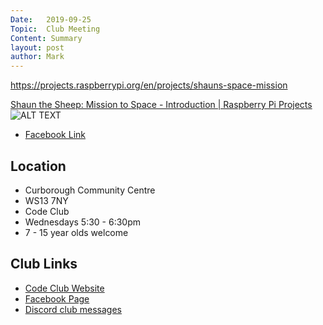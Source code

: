 ```yaml
---
Date:   2019-09-25
Topic:  Club Meeting
Content: Summary
layout: post
author: Mark
---
```

https://projects.raspberrypi.org/en/projects/shauns-space-mission

[Shaun the Sheep: Mission to Space - Introduction | Raspberry Pi Projects](https://l.facebook.com/l.php?u=https%3A%2F%2Fprojects.raspberrypi.org%2Fen%2Fprojects%2Fshauns-space-mission&h=AT3W8x2PAF1axb4CIDUvgz4ync9gPMgyGUgB7_I7Eg1mTbHaV290awA7vVkyYI9gqUrF16iGzeP6BsflQeclOkDprsTS9enggktA0tXXqdz7i1dtPdF57hiGrBd-M6qX&s=1)![ALT TEXT](https://scontent.fbhx6-1.fna.fbcdn.net/v/t39.30808-1/303246001_588675982950827_6220443957268084166_n.jpg?stp=dst-jpg_p200x200&_nc_cat=100&ccb=1-7&_nc_sid=0f0194&_nc_ohc=j-zpR978ddAAX-27M3a&_nc_ht=scontent.fbhx6-1.fna&edm=AKK4YLsEAAAA&oh=00_AfCHKc_BW0kek47y4ZNSjLOhXnLBfYwg2C_bp2LwIY8mtg&oe=652B2749)

* [Facebook Link](https://www.facebook.com/1481985248595237/posts/2273261846134236/)

## Location

* Curborough Community Centre
* WS13 7NY
* Code Club
* Wednesdays 5:30 - 6:30pm
* 7 - 15 year olds welcome

## Club Links

* [Code Club Website](https://lichfield-code-club.github.io/)
* [Facebook Page](https://www.facebook.com/LichfieldCoders)
* [Discord club messages](https://discord.gg/szz6xGK)
